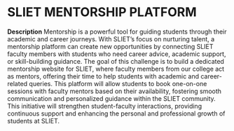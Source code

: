 
# SLIET MENTORSHIP PLATFORM
**Description**
 Mentorship is a powerful tool for guiding students through their academic and career journeys.
 With SLIET’s focus on nurturing talent, a mentorship platform can create new opportunities by
 connecting SLIET faculty members with students who need career advice, academic support, or
 skill-building guidance.
 The goal of this challenge is to build a dedicated mentorship website for SLIET, where faculty
 members from our college act as mentors, offering their time to help students with academic
 and career-related queries. This platform will allow students to book one-on-one sessions with
 faculty mentors based on their availability, fostering smooth communication and personalized
 guidance within the SLIET community.
 This initiative will strengthen student-faculty interactions, providing continuous support and
 enhancing the personal and professional growth of students at SLIET.
